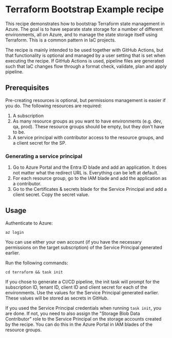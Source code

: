 # Terraform Bootstrap Example recipe

This recipe demonstrates how to bootstrap Terraform state management in Azure.
The goal is to have separate state storage for a number of different
environments, all on Azure, and to manage the state storage itself using
Terraform. This is a common pattern in IaC projects.

The recipe is mainly intended to be used together with GitHub Actions, but that
functionality is optional and managed by a user setting that is set when
executing the recipe. If GitHub Actions is used, pipeline files are generated
such that IaC changes flow through a format check, validate, plan and apply
pipeline.

## Prerequisites

Pre-creating resources is optional, but permissions management is easier if you
do. The following resources are required:

1. A subscription
2. As many resource groups as you want to have environments (e.g. dev, qa,
   prod). These resource groups should be empty, but they don't have to be.
3. A service principal with contributor access to the resource groups, and a
   client secret for the SP.

### Generating a service principal

1. Go to Azure Portal and the Entra ID blade and add an application. It does not
   matter what the redirect URL is. Everything can be left at default.
2. For each resource group, go to the IAM blade and add the application as a
   contributor.
3. Go to the Certificates & secrets blade for the Service Principal and add a
   client secret. Copy the secret value.

## Usage

Authenticate to Azure:

```shell
az login
```

You can use either your own account (if you have the necessary permissions on
the target subscription) of the Service Principal generated earlier.

Run the following commands:

```shell
cd terraform && task init
```

If you chose to generate a CI/CD pipeline, the init task will prompt for the
subscription ID, tenant ID, client ID and client secret for each of the
environments. Use the values for the Service Principal generated earlier.
These values will be stored as secrets in GitHub.

If you used the Service Principal credentials when running `task init`, you are
done. If not, you need to also assign the "Storage Blob Data Contributor" role
to the Service Principal on the storage accounts created by the recipe. You can
do this in the Azure Portal in IAM blades of the resource groups.
